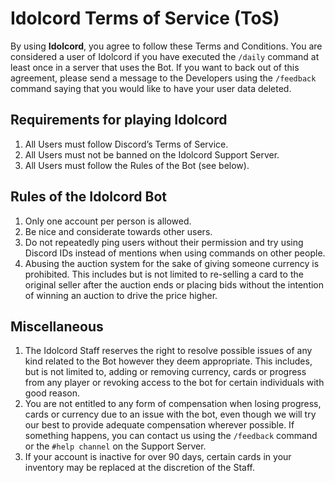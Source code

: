 # Idolcord Terms of Service (ToS)

By using **Idolcord**, you agree to follow these Terms and Conditions. You are considered a user of Idolcord if you have executed the `/daily` command at least once in a server that uses the Bot. If you want to back out of this agreement, please send a message to the Developers using the `/feedback` command saying that you would like to have your user data deleted.

## Requirements for playing Idolcord

1) All Users must follow Discord’s Terms of Service.
2) All Users must not be banned on the Idolcord Support Server.
3) All Users must follow the Rules of the Bot (see below).

## Rules of the Idolcord Bot

1) Only one account per person is allowed.
2) Be nice and considerate towards other users.
3) Do not repeatedly ping users without their permission and try using Discord IDs instead of mentions when using commands on other people.
4) Abusing the auction system for the sake of giving someone currency is prohibited. This includes but is not limited to re-selling a card to the original seller after the auction ends or placing bids without the intention of winning an auction to drive the price higher.

## Miscellaneous

1) The Idolcord Staff reserves the right to resolve possible issues of any kind related to the Bot however they deem appropriate. This includes, but is not limited to, adding or removing currency, cards or progress from any player or revoking access to the bot for certain individuals with good reason.
2) You are not entitled to any form of compensation when losing progress, cards or currency due to an issue with the bot, even though we will try our best to provide adequate compensation wherever possible. If something happens, you can contact us using the `/feedback` command or the `#help channel` on the Support Server.
3) If your account is inactive for over 90 days, certain cards in your inventory may be replaced at the discretion of the Staff.
